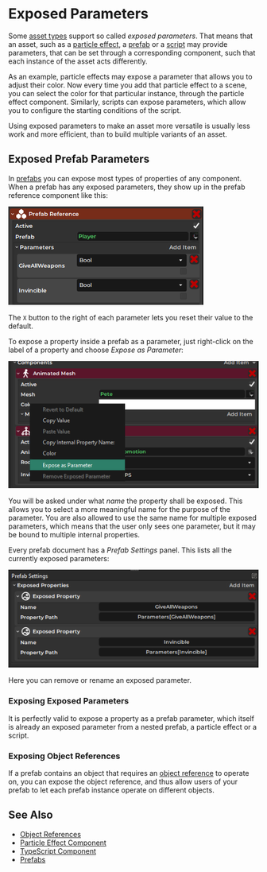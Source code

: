 # Exposed Parameters

Some [asset types](assets-overview.md) support so called *exposed parameters*. That means that an asset, such as a [particle effect](Particle-Effects.md), a [prefab](prefabs-overview.md) or a [script](TypeScript.md) may provide parameters, that can be set through a corresponding component, such that each instance of the asset acts differently.

As an example, particle effects may expose a parameter that allows you to adjust their color. Now every time you add that particle effect to a scene, you can select the color for that particular instance, through the particle effect component. Similarly, scripts can expose parameters, which allow you to configure the starting conditions of the script.

Using exposed parameters to make an asset more versatile is usually less work and more efficient, than to build multiple variants of an asset.

## Exposed Prefab Parameters

In [prefabs](prefabs-overview.md) you can expose most types of properties of any component. When a prefab has any exposed parameters, they show up in the prefab reference component like this:

![Prefab Parameters](media/exposed-parameters.png)

The `X` button to the right of each parameter lets you reset their value to the default.

To expose a property inside a prefab as a parameter, just right-click on the label of a property and choose *Expose as Parameter*:

![Expose as Parameter](media/expose-property.png)

You will be asked under what *name* the property shall be exposed. This allows you to select a more meaningful name for the purpose of the parameter. You are also allowed to use the same name for multiple exposed parameters, which means that the user only sees one parameter, but it may be bound to multiple internal properties.

Every prefab document has a *Prefab Settings* panel. This lists all the currently exposed parameters:

![Exposed Parameter List](media/exposed-prefab-params.png)

Here you can remove or rename an exposed parameter.

### Exposing Exposed Parameters

It is perfectly valid to expose a property as a prefab parameter, which itself is already an exposed parameter from a nested prefab, a particle effect or a script.

### Exposing Object References

If a prefab contains an object that requires an [object reference](object-references.md) to operate on, you can expose the object reference, and thus allow users of your prefab to let each prefab instance operate on different objects.

## See Also


* [Object References](object-references.md)
* [Particle Effect Component](particle-effect-component.md)
* [TypeScript Component](ts-component.md)
* [Prefabs](prefabs-overview.md)
